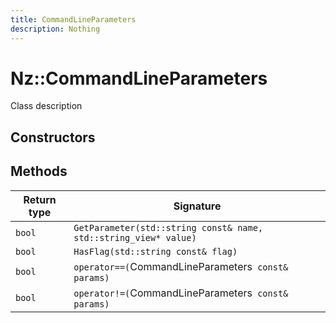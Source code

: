 ```yaml
---
title: CommandLineParameters
description: Nothing
---
```


# Nz::CommandLineParameters

Class description

## Constructors


## Methods

| Return type | Signature |
| ----------- | --------- |
| `bool` | `GetParameter(std::string const& name, std::string_view* value)` |
| `bool` | `HasFlag(std::string const& flag)` |
| `bool` | `operator==(`CommandLineParameters` const& params)` |
| `bool` | `operator!=(`CommandLineParameters` const& params)` |
